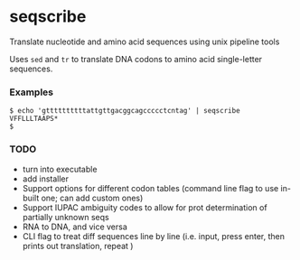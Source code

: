 # seqscribe
Translate nucleotide and amino acid sequences using unix pipeline tools 


Uses `sed` and `tr` to translate DNA codons to amino acid single-letter sequences. 


### Examples 

```
$ echo 'gttttttttttattgttgacggcagccccctcntag' | seqscribe 
VFFLLLTAAPS*
$

```

### TODO

- turn into executable
- add installer
- Support options for different codon tables (command line flag to use in-built one; can add custom ones) 
- Support IUPAC ambiguity codes to allow for prot determination of partially unknown seqs 
- RNA to DNA, and vice versa 
- CLI flag to treat diff sequences line by line (i.e. input, press enter, then prints out translation, repeat ) 

